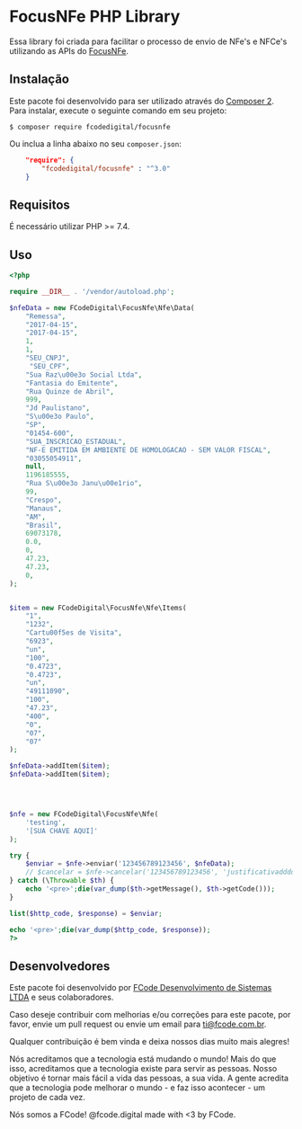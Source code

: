 # FocusNFe PHP Library

Essa library foi criada para facilitar o processo de envio de NFe's e NFCe's utilizando as APIs do [FocusNFe](http://www.focusnfe.com.br/).

## Instalação

Este pacote foi desenvolvido para ser utilizado através do [Composer 2](https://getcomposer.org/). Para instalar, execute o seguinte comando em seu projeto:

```
$ composer require fcodedigital/focusnfe
```

Ou inclua a linha abaixo no seu `composer.json`:

```json
    "require": {
        "fcodedigital/focusnfe" : "^3.0"
    }
```

## Requisitos

É necessário utilizar PHP >= 7.4.

## Uso

```php
<?php

require __DIR__ . '/vendor/autoload.php';

$nfeData = new FCodeDigital\FocusNfe\Nfe\Data(
    "Remessa",
    "2017-04-15",
    "2017-04-15",
    1,
    1,
    "SEU_CNPJ",
     "SEU_CPF",
    "Sua Raz\u00e3o Social Ltda",
    "Fantasia do Emitente",
    "Rua Quinze de Abril",
    999,
    "Jd Paulistano",
    "S\u00e3o Paulo",
    "SP",
    "01454-600",
    "SUA_INSCRICAO_ESTADUAL",
    "NF-E EMITIDA EM AMBIENTE DE HOMOLOGACAO - SEM VALOR FISCAL",
    "03055054911",
    null,
    1196185555,
    "Rua S\u00e3o Janu\u00e1rio",
    99,
    "Crespo",
    "Manaus",
    "AM",
    "Brasil",
    69073178,
    0.0,
    0,
    47.23,
    47.23,
    0,
);


$item = new FCodeDigital\FocusNfe\Nfe\Items(
    "1",
    "1232",
    "Cartu00f5es de Visita",
    "6923",
    "un",
    "100",
    "0.4723",
    "0.4723",
    "un",
    "49111090",
    "100",
    "47.23",
    "400",
    "0",
    "07",
    "07"
);

$nfeData->addItem($item);
$nfeData->addItem($item);




$nfe = new FCodeDigital\FocusNfe\Nfe(
    'testing',
    '[SUA CHAVE AQUI]'
);

try {
    $enviar = $nfe->enviar('123456789123456', $nfeData);
    // $cancelar = $nfe->cancelar('123456789123456', 'justificativadddd');
} catch (\Throwable $th) {
    echo '<pre>';die(var_dump($th->getMessage(), $th->getCode()));
}

list($http_code, $response) = $enviar;

echo '<pre>';die(var_dump($http_code, $response));
?>
```

## Desenvolvedores

Este pacote foi desenvolvido por [FCode Desenvolvimento de Sistemas LTDA](https://fcode.digital) e seus colaboradores.

Caso deseje contribuir com melhorias e/ou correções para este pacote, por favor, envie um pull request ou envie um email para ti@fcode.com.br.

Qualquer contribuição é bem vinda e deixa nossos dias muito mais alegres!

Nós acreditamos que a tecnologia está mudando o mundo! Mais do que isso, acreditamos que a tecnologia existe para servir as pessoas. Nosso objetivo é tornar mais fácil a vida das pessoas, a sua vida. A gente acredita que a tecnologia pode melhorar o mundo - e faz isso acontecer - um projeto de cada vez.

Nós somos a FCode!
@fcode.digital
made with <3 by FCode.